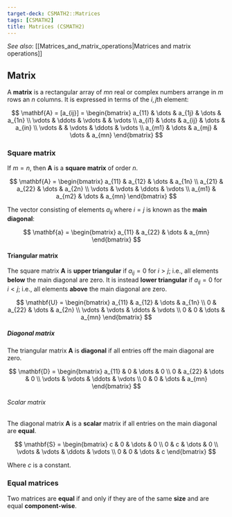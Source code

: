 ```yaml
---
target-deck: CSMATH2::Matrices
tags: [CSMATH2]
title: Matrices (CSMATH2)
---
```


*See also*: [[Matrices_and_matrix_operations|Matrices and matrix operations]]

## Matrix

A **matrix** is a rectangular array of $mn$ real or complex numbers arrange in $m$ rows an $n$ columns. It is expressed in terms of the $i,j$th element:

$$
\mathbf{A} = [a_{ij}] = \begin{bmatrix}
a_{11} & \dots & a_{1j} & \dots & a_{1n} \\
\vdots & \ddots & \vdots & & \vdots \\
a_{i1} & \dots & a_{ij} & \dots & a_{in} \\
\vdots & & \vdots & \ddots & \vdots \\
a_{m1} & \dots & a_{mj} & \dots & a_{mn}
\end{bmatrix}
$$
<!--ID: 1715778336801-->

### Square matrix

If $m=n$, then $\mathbf{A}$ is a **square matrix** of order $n$.

$$
\mathbf{A} = \begin{bmatrix}
a_{11} & a_{12} & \dots & a_{1n} \\
a_{21} & a_{22} & \dots & a_{2n} \\
\vdots & \vdots & \ddots & \vdots \\
a_{m1} & a_{m2} & \dots & a_{mn}
\end{bmatrix}
$$

The vector consisting of elements $a_{ij}$ where $i=j$ is known as the **main diagonal**:

$$
\mathbf{a} = \begin{bmatrix}
a_{11} & a_{22} & \dots & a_{mn}
\end{bmatrix}
$$
<!--ID: 1715778336812-->

#### Triangular matrix

The square matrix $\mathbf{A}$ is **upper triangular** if $a_{ij}=0$ for $i>j$; i.e., all elements **below** the main diagonal are zero. It is instead **lower triangular** if $a_{ij}=0$ for $i<j$; i.e., all elements **above** the main diagonal are zero.

$$
\mathbf{U} = \begin{bmatrix}
a_{11} & a_{12} & \dots & a_{1n} \\
0 & a_{22} & \dots & a_{2n} \\
\vdots & \vdots & \ddots & \vdots \\
0 & 0 & \dots & a_{mn}
\end{bmatrix}
$$
<!--ID: 1715778336816-->

##### Diagonal matrix

The triangular matrix $\mathbf{A}$ is **diagonal** if all entries off the main diagonal are zero.

$$
\mathbf{D} = \begin{bmatrix}
a_{11} & 0 & \dots & 0 \\
0 & a_{22} & \dots & 0 \\
\vdots & \vdots & \ddots & \vdots \\
0 & 0 & \dots & a_{mn}
\end{bmatrix}
$$
<!--ID: 1715778336820-->

###### Scalar matrix

The diagonal matrix $\mathbf{A}$ is a **scalar** matrix if all entries on the main diagonal are **equal**.

$$
\mathbf{S} = \begin{bmatrix}
c & 0 & \dots & 0 \\
0 & c & \dots & 0 \\
\vdots & \vdots & \ddots & \vdots \\
0 & 0 & \dots & c
\end{bmatrix}
$$

Where $c$ is a constant.

<!--ID: 1715778336824-->

### Equal matrices

Two matrices are **equal** if and only if they are of the same **size** and are equal **component-wise**.

<!--ID: 1715778336828-->
